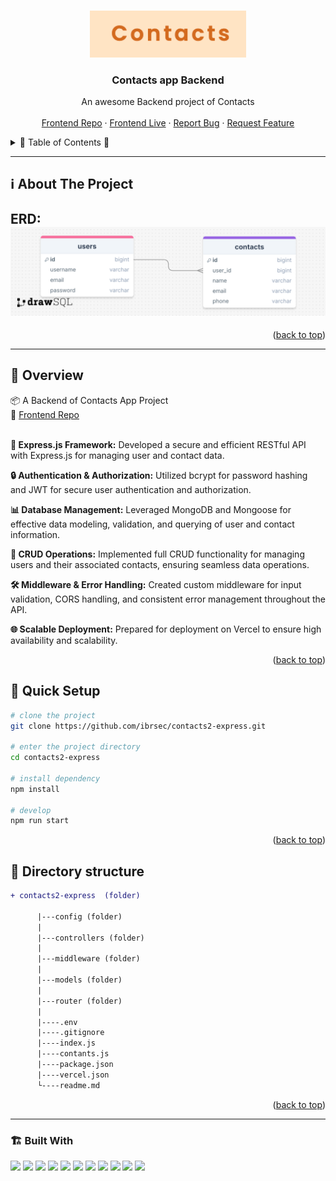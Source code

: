 <a name="readme-top"></a> 
 
 
<!-- PROJECT LOGO -->
<br />
<div align="center">
   
  <a href="https://github.com/ibrsec/contacts2-express">
    <img src="./logo.png" alt="Logo" width="250"   >
  </a> 

  <h3 align="center">Contacts app Backend</h3>

  <p align="center"> 
    An awesome Backend project of Contacts
    <!-- <a href="https://github.com/ibrsec/stock-app"><strong>Explore the docs »</strong></a> -->
    <br />
    <br />  
    <a href="https://github.com/ibrsec/contacts-react">Frontend Repo</a>
    ·
    <a href="https://contacts-react-express.vercel.app/">Frontend Live</a>
    ·
    <a href="https://github.com/ibrsec/contacts2-express/issues">Report Bug</a>
    ·
    <a href="https://github.com/ibrsec/contacts2-express/issues">Request Feature</a>
  </p>
</div>



<!-- TABLE OF CONTENTS -->
<details>
  <summary>📎 Table of Contents 📎 </summary>
  <ol>
    <li><a href="#about-the-project">About The Project</a></li>
     <!-- <li><a href="#figma">Figma</a></li> -->
     <li><a href="#overview">Overview</a></li>
     <li><a href="#quick-setup">Quick Setup</a></li>
     <li><a href="#directory-structure">Directory structure</a></li>
     <li><a href="#built-with">Built With</a></li>
    <!-- <li>
      <a href="#getting-started">Getting Started</a>
      <ul>
        <li><a href="#prerequisites">Prerequisites</a></li>
        <li><a href="#installation">Installation</a></li>
      </ul>
    </li>
    <li><a href="#usage">Usage</a></li>
    <li><a href="#roadmap">Roadmap</a></li>
    <li><a href="#contributing">Contributing</a></li>
    <li><a href="#license">License</a></li>
    <li><a href="#contact">Contact</a></li>
    <li><a href="#acknowledgments">Acknowledgments</a></li> -->

    
  </ol>
</details>





---

<!-- ABOUT THE PROJECT -->
<a name="about-the-project"></a>
## ℹ️ About The Project

<b>ERD:</b>
[![contacts-app-erd](./contactsErd.png)](https://contacts-react-express.vercel.app/)
---




<p align="right">(<a href="#readme-top">back to top</a>)</p>


---

<!-- ## Figma 

<a href="https://www.figma.com/file/ePyCHKsx2ODB32uLgyUEEd/bootstrap-home-page?type=design&node-id=0%3A1&mode=design&t=edDzadCB9Ev5FS1a-1">Figma Link</a>  

  <p align="right">(<a href="#readme-top">back to top</a>)</p>




--- -->
<a name="overview"></a>
## 👀 Overview

📦 A Backend of Contacts App Project</br>
🏀 [Frontend Repo](https://github.com/ibrsec/contacts-react) </br></br>

<b>🎯 Express.js Framework:</b> Developed a secure and efficient RESTful API with Express.js for managing user and contact data.

<b>🔒 Authentication & Authorization:</b> Utilized bcrypt for password hashing and JWT for secure user authentication and authorization.

<b>📊 Database Management:</b> Leveraged MongoDB and Mongoose for effective data modeling, validation, and querying of user and contact information.

<b>🔄 CRUD Operations:</b> Implemented full CRUD functionality for managing users and their associated contacts, ensuring seamless data operations.

<b>🛠 Middleware & Error Handling:</b> Created custom middleware for input validation, CORS handling, and consistent error management throughout the API.

<b>🌐 Scalable Deployment:</b> Prepared for deployment on  Vercel to ensure high availability and scalability.

<p align="right">(<a href="#readme-top">back to top</a>)</p>


<a name="quick-setup"></a>
## 🛫 Quick Setup

```sh
# clone the project
git clone https://github.com/ibrsec/contacts2-express.git

# enter the project directory
cd contacts2-express

# install dependency
npm install 

# develop
npm run start 

```

<p align="right">(<a href="#readme-top">back to top</a>)</p>


<!-- ## 🐞 Debug

![stock-app.gif](/stock-app.gif) -->








<a name="directory-structure"></a>
## 📂 Directory structure 

```diff
+ contacts2-express  (folder)     

      |---config (folder)       
      |           
      |---controllers (folder) 
      |    
      |---middleware (folder) 
      |          
      |---models (folder)           
      |          
      |---router (folder)  
      |
      |----.env
      |----.gitignore
      |----index.js
      |----contants.js
      |----package.json  
      |----vercel.json
      └----readme.md 
```

<p align="right">(<a href="#readme-top">back to top</a>)</p>

---

<a name="built-with"></a>
### 🏗️ Built With


<!-- https://dev.to/envoy_/150-badges-for-github-pnk  search skills-->

 
 <img src="https://img.shields.io/badge/JavaScript-F7DF1E?style=for-the-badge&logo=javascript&logoColor=black">  
 <img src="https://img.shields.io/badge/Node.js-43853D?style=for-the-badge&logo=node.js&logoColor=white"> 
 <img src="https://img.shields.io/badge/Express.js-404D59?style=for-the-badge"> 
 <img src="https://img.shields.io/badge/MongoDB-4EA94B?style=for-the-badge&logo=mongodb&logoColor=white"> 
 <img src="https://img.shields.io/badge/Mongoose-4EA94B?style=for-the-badge&logo=mongoose&logoColor=white"> 
 <!-- <img src="https://img.shields.io/badge/json%20web%20tokens-323330?style=for-the-badge&logo=json-web-tokens&logoColor=pink">  -->
 <img src="https://img.shields.io/badge/jwt%20token-323330?style=for-the-badge&logo=json-web-tokens&logoColor=pink"> 
  

 <img src="https://img.shields.io/badge/Morgan-000000?style=for-the-badge&logo=morgan&logoColor=white"> 
 <img src="https://img.shields.io/badge/Express%20async%20handler-000000?style=for-the-badge&logo=express-async-handler&logoColor=white"> 
 <img src="https://img.shields.io/badge/dotenv-000000?style=for-the-badge&logo=dotenv&logoColor=white"> 
 <img src="https://img.shields.io/badge/cors-000000?style=for-the-badge&logo=cors&logoColor=white"> 
 

 <img src="https://img.shields.io/badge/Vercel-000000?style=for-the-badge&logo=vercel&logoColor=white"> 

